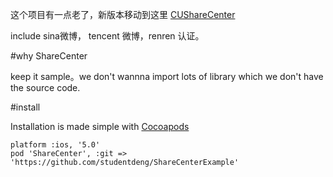 这个项目有一点老了，新版本移动到这里
[CUShareCenter](https://github.com/studentdeng/CUShareCenter)

include sina微博， tencent 微博，renren 认证。

#why ShareCenter

keep it sample。we don't wannna import lots of library which we don't have the source code.

#install 

Installation is made simple with [Cocoapods](http://cocoapods.org)

	platform :ios, '5.0'
	pod 'ShareCenter', :git => 'https://github.com/studentdeng/ShareCenterExample'
